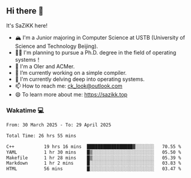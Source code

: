 ## Hi there 👋

It's SaZiKK here!

- 🏔️ I'm a Junior majoring in Computer Science  at USTB (University of Science and Technology Beijing).
- 🧑‍🎓 I'm planning to pursue a Ph.D. degree in the field of operating systems！
- 🚀 I'm a OIer and ACMer.
- 🔭 I’m currently working on a simple compiler.
- 🌱 I'm currently delving deep into operating systems.
- 📫 How to reach me: ck_look@outlook.com
- 😄 To learn more about me: https://sazikk.top

  
<!--
**SaZiKK/SaZiKK** is a ✨ _special_ ✨ repository because its `README.md` (this file) appears on your GitHub profile.

Here are some ideas to get you started:

- 🔭 I’m currently working on ...
- 🌱 I’m currently learning ...
- 👯 I’m looking to collaborate on ...
- 🤔 I’m looking for help with ...
- 💬 Ask me about ...
- 📫 How to reach me: ...
- 😄 Pronouns: ...
- ⚡ Fun fact: ...
-->

### Wakatime 💻

<!--START_SECTION:waka-->

```txt
From: 30 March 2025 - To: 29 April 2025

Total Time: 26 hrs 55 mins

C++           19 hrs 16 mins  █████████████████▓░░░░░░░   70.55 %
YAML          1 hr 30 mins    █▒░░░░░░░░░░░░░░░░░░░░░░░   05.50 %
Makefile      1 hr 28 mins    █▒░░░░░░░░░░░░░░░░░░░░░░░   05.39 %
Markdown      1 hr 2 mins     █░░░░░░░░░░░░░░░░░░░░░░░░   03.83 %
HTML          56 mins         █░░░░░░░░░░░░░░░░░░░░░░░░   03.47 %
```

<!--END_SECTION:waka-->
